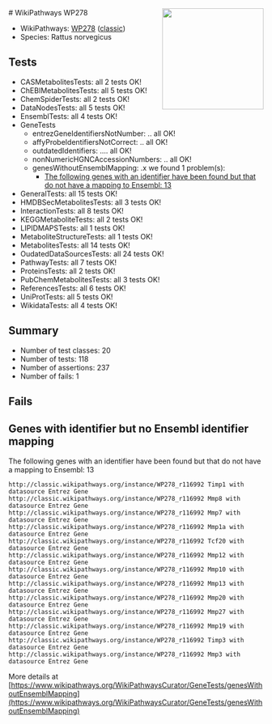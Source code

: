 <img style="float: right; width: 200px" src="https://upload.wikimedia.org/wikipedia/commons/thumb/8/83/Wplogo_with_text_500.png/640px-Wplogo_with_text_500.png" />
# WikiPathways WP278

* WikiPathways: [WP278](https://wikipathways.org/pathways/WP278) ([classic](https://classic.wikipathways.org/instance/WP278))
* Species: Rattus norvegicus
## Tests
* CASMetabolitesTests: all 2 tests OK!
* ChEBIMetabolitesTests: all 5 tests OK!
* ChemSpiderTests: all 2 tests OK!
* DataNodesTests: all 5 tests OK!
* EnsemblTests: all 4 tests OK!
* GeneTests
    * entrezGeneIdentifiersNotNumber: .. all OK!
    * affyProbeIdentifiersNotCorrect: .. all OK!
    * outdatedIdentifiers: .... all OK!
    * nonNumericHGNCAccessionNumbers: .. all OK!
    * genesWithoutEnsemblMapping: .x we found 1 problem(s):
        * [The following genes with an identifier have been found but that do not have a mapping to Ensembl: 13](#c4e54310)
* GeneralTests: all 15 tests OK!
* HMDBSecMetabolitesTests: all 3 tests OK!
* InteractionTests: all 8 tests OK!
* KEGGMetaboliteTests: all 2 tests OK!
* LIPIDMAPSTests: all 1 tests OK!
* MetaboliteStructureTests: all 1 tests OK!
* MetabolitesTests: all 14 tests OK!
* OudatedDataSourcesTests: all 24 tests OK!
* PathwayTests: all 7 tests OK!
* ProteinsTests: all 2 tests OK!
* PubChemMetabolitesTests: all 3 tests OK!
* ReferencesTests: all 6 tests OK!
* UniProtTests: all 5 tests OK!
* WikidataTests: all 4 tests OK!


## Summary

* Number of test classes: 20
* Number of tests: 118
* Number of assertions: 237
* Number of fails: 1

## Fails

<a name="c4e54310" />

## Genes with identifier but no Ensembl identifier mapping

The following genes with an identifier have been found but that do not have a mapping to Ensembl: 13
```
http://classic.wikipathways.org/instance/WP278_r116992 Timp1 with datasource Entrez Gene
http://classic.wikipathways.org/instance/WP278_r116992 Mmp8 with datasource Entrez Gene
http://classic.wikipathways.org/instance/WP278_r116992 Mmp7 with datasource Entrez Gene
http://classic.wikipathways.org/instance/WP278_r116992 Mmp1a with datasource Entrez Gene
http://classic.wikipathways.org/instance/WP278_r116992 Tcf20 with datasource Entrez Gene
http://classic.wikipathways.org/instance/WP278_r116992 Mmp12 with datasource Entrez Gene
http://classic.wikipathways.org/instance/WP278_r116992 Mmp10 with datasource Entrez Gene
http://classic.wikipathways.org/instance/WP278_r116992 Mmp13 with datasource Entrez Gene
http://classic.wikipathways.org/instance/WP278_r116992 Mmp20 with datasource Entrez Gene
http://classic.wikipathways.org/instance/WP278_r116992 Mmp27 with datasource Entrez Gene
http://classic.wikipathways.org/instance/WP278_r116992 Mmp19 with datasource Entrez Gene
http://classic.wikipathways.org/instance/WP278_r116992 Timp3 with datasource Entrez Gene
http://classic.wikipathways.org/instance/WP278_r116992 Mmp3 with datasource Entrez Gene
```

More details at [https://www.wikipathways.org/WikiPathwaysCurator/GeneTests/genesWithoutEnsemblMapping](https://www.wikipathways.org/WikiPathwaysCurator/GeneTests/genesWithoutEnsemblMapping)

